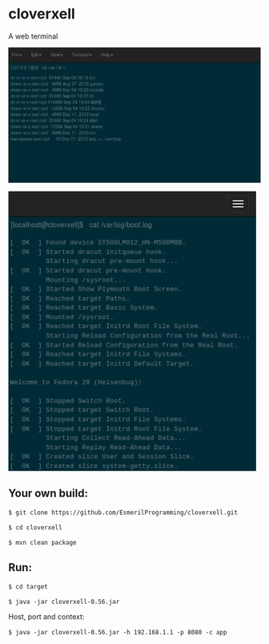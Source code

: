 cloverxell
==========

A web terminal

![Alt cloverxell](https://raw.githubusercontent.com/EsmerilProgramming/cloverxell/master/cloverxell.png)


![Alt cloverxellm](https://raw.githubusercontent.com/EsmerilProgramming/cloverxell/master/cloverxellm.png)



Your own build:
---------------

```shell
$ git clone https://github.com/EsmerilProgramming/cloverxell.git 
```

```shell
$ cd cloverxell 
```

```shell
$ mvn clean package
```

Run:
----

```shell
$ cd target  
```

```shell
$ java -jar cloverxell-0.56.jar 
```

Host, port and context:

```shell
$ java -jar cloverxell-0.56.jar -h 192.168.1.1 -p 8080 -c app
```
